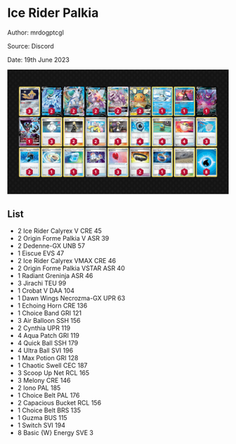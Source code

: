 # Ice Rider Palkia

Author: mrdogptcgl

Source: Discord

Date: 19th June 2023

![decklist](../../images/PAL/Ice%20Rider%20Palkia/2-%20Ice%20Rider%20Palkia.png)

## List

* 2 Ice Rider Calyrex V CRE 45
* 2 Origin Forme Palkia V ASR 39
* 2 Dedenne-GX UNB 57
* 1 Eiscue EVS 47
* 2 Ice Rider Calyrex VMAX CRE 46
* 2 Origin Forme Palkia VSTAR ASR 40
* 1 Radiant Greninja ASR 46
* 3 Jirachi TEU 99
* 1 Crobat V DAA 104
* 1 Dawn Wings Necrozma-GX UPR 63
* 1 Echoing Horn CRE 136
* 1 Choice Band GRI 121
* 3 Air Balloon SSH 156
* 2 Cynthia UPR 119
* 4 Aqua Patch GRI 119
* 4 Quick Ball SSH 179
* 4 Ultra Ball SVI 196
* 1 Max Potion GRI 128
* 1 Chaotic Swell CEC 187
* 3 Scoop Up Net RCL 165
* 3 Melony CRE 146
* 2 Iono PAL 185
* 1 Choice Belt PAL 176
* 2 Capacious Bucket RCL 156
* 1 Choice Belt BRS 135
* 1 Guzma BUS 115
* 1 Switch SVI 194
* 8 Basic {W} Energy SVE 3
